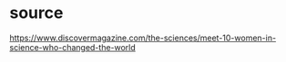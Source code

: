 # source

https://www.discovermagazine.com/the-sciences/meet-10-women-in-science-who-changed-the-world
